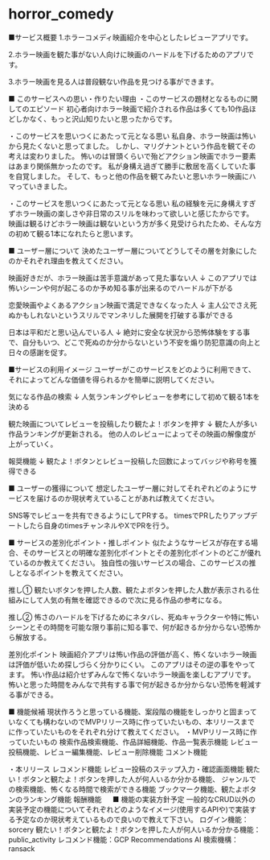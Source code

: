# horror_comedy
■サービス概要
1.ホラーコメディ映画紹介を中心としたレビューアプリです。

2.ホラー映画を観た事がない人向けに映画のハードルを下げるためのアプリです。

3.ホラー映画を見る人は普段観ない作品を見つける事ができます。

■ このサービスへの思い・作りたい理由
・このサービスの題材となるものに関してのエピソード
初心者向けホラー映画で紹介される作品は多くても10作品ほどしかなく、もっと沢山知りたいと思ったからです。

・このサービスを思いつくにあたって元となる思い
私自身、ホラー映画は怖いから見たくないと思ってました。
しかし、マリグナントという作品を観てその考えは変わりました。
怖いのは冒頭くらいで殆どアクション映画でホラー要素はあまり関係無かったのです。
私が身構え過ぎて勝手に敷居を高くしていた事を自覚しました。
そして、もっと他の作品を観てみたいと思いホラー映画にハマっていきました。

・このサービスを思いつくにあたって元となる思い
私の経験を元に身構えすぎずホラー映画の楽しさや非日常のスリルを味わって欲しいと感じたからです。
映画は観るけどホラー映画は観ないという方が多く見受けられたため、そんな方の初めて観る1本になれたらと思います。

■ ユーザー層について
決めたユーザー層についてどうしてその層を対象にしたのかそれぞれ理由を教えてください。

映画好きだが、ホラー映画は苦手意識があって見た事ない人
↓
このアプリでは怖いシーンや何が起こるのか予め知る事が出来るのでハードルが下がる

恋愛映画やよくあるアクション映画で満足できなくなった人
↓
主人公でさえ死ぬかもしれないというスリルでマンネリした展開を打破する事ができる

日本は平和だと思い込んでいる人
↓
絶対に安全な状況から恐怖体験をする事で、自分もいつ、どこで死ぬのか分からないという不安を煽り防犯意識の向上と日々の感謝を促す。

■サービスの利用イメージ
ユーザーがこのサービスをどのように利用できて、それによってどんな価値を得られるかを簡単に説明してください。

気になる作品の検索
↓
人気ランキングやレビューを参考にして初めて観る1本を決める

観た映画についてレビューを投稿したり観たよ！ボタンを押す
↓
観た人が多い作品ランキングが更新される。
他の人のレビューによってその映画の解像度が上がっていく。

報奨機能
↓
観たよ！ボタンとレビュー投稿した回数によってバッジや称号を獲得できる

■ ユーザーの獲得について
想定したユーザー層に対してそれぞれどのようにサービスを届けるのか現状考えていることがあれば教えてください。

SNS等でレビューを共有できるようにしてPRする。
timesでPRしたりアップデートしたら自身のtimesチャンネルやXでPRを行う。

■ サービスの差別化ポイント・推しポイント
似たようなサービスが存在する場合、そのサービスとの明確な差別化ポイントとその差別化ポイントのどこが優れているのか教えてください。
独自性の強いサービスの場合、このサービスの推しとなるポイントを教えてください。

推し①
観たいボタンを押した人数、観たよボタンを押した人数が表示される仕組みにして人気の有無を確認できるので次に見る作品の参考になる。

推し②
怖さのハードルを下げるためにネタバレ、死ぬキャラクターや特に怖いシーンとその時間を可能な限り事前に知る事で、何が起きるか分からない恐怖から解放する。

差別化ポイント
映画紹介アプリは怖い作品の評価が高く、怖くないホラー映画は評価が低いため探しづらく分かりにくい。
このアプリはその逆の事をやってます。
怖い作品は紹介せずみんなで怖くないホラー映画を楽しむアプリです。
怖いと思った時間をみんなで共有する事で何が起きるか分からない恐怖を軽減する事ができる。

■ 機能候補
現状作ろうと思っている機能、案段階の機能をしっかりと固まっていなくても構わないのでMVPリリース時に作っていたいもの、本リリースまでに作っていたいものをそれぞれ分けて教えてください。
・MVPリリース時に作っていたいもの
検索作品検索機能、作品詳細機能、作品一覧表示機能
レビュー投稿機能、レビュー編集機能、レビュー削除機能
コメント機能

・本リリース
レコメンド機能
レビュー投稿のステップ入力・確認画面機能
観たい！ボタンと観たよ！ボタンを押した人が何人いるか分かる機能、
ジャンルでの検索機能、怖くなる時間で検索ができる機能
ブックマーク機能、観たよボタンのランキング機能
報酬機能
　
■ 機能の実装方針予定
一般的なCRUD以外の実装予定の機能についてそれぞれどのようなイメージ(使用するAPIや)で実装する予定なのか現状考えているもので良いので教えて下さい。
ログイン機能：sorcery
観たい！ボタンと観たよ！ボタンを押した人が何人いるか分かる機能：public_activity
レコメンド機能：GCP Recommendations AI
検索機構：ransack

